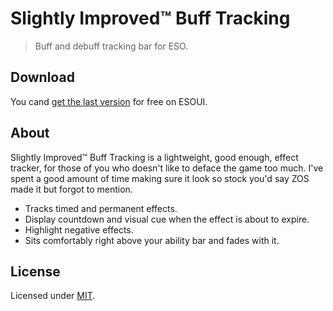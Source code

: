 # Slightly Improved™ Buff Tracking

> Buff and debuff tracking bar for ESO.

## Download

You cand [get the last version](http://www.esoui.com/downloads/info1356-SlightlyImprovedBuffTracking.html) for free on ESOUI.

## About

Slightly Improved™ Buff Tracking is a lightweight, good enough, effect tracker, for those of you who doesn't like to deface the game too much. I've spent a good amount of time making sure it look so stock you'd say ZOS made it but forgot to mention.

- Tracks timed and permanent effects.
- Display countdown and visual cue when the effect is about to expire.
- Highlight negative effects.
- Sits comfortably right above your ability bar and fades with it.

## License

Licensed under [MIT](LICENSE).
